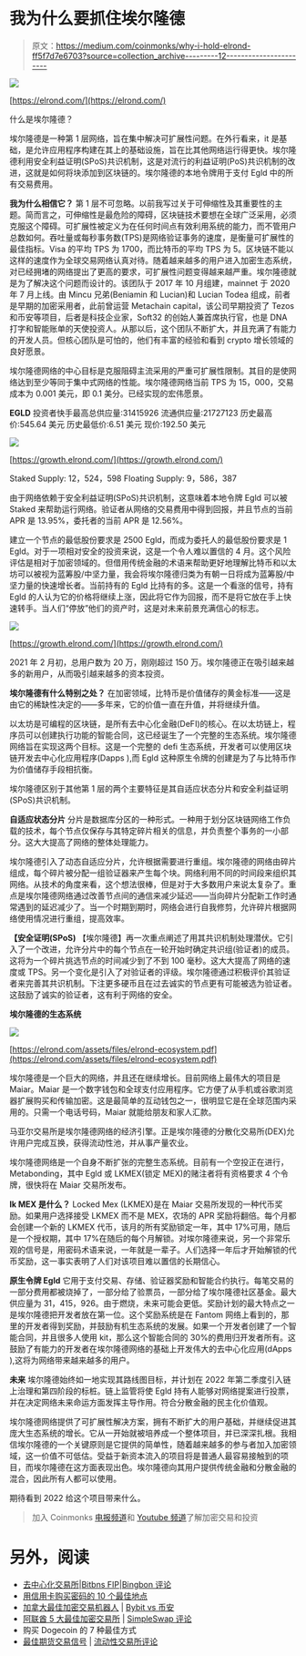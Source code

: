 # 我为什么要抓住埃尔隆德

> 原文：<https://medium.com/coinmonks/why-i-hold-elrond-ff5f7d7e6703?source=collection_archive---------12----------------------->

![](img/80d3e30f7597943b6ff6bd4cc2f0a18a.png)

[https://elrond.com/](https://elrond.com/)

什么是埃尔隆德？

埃尔隆德是一种第 1 层网络，旨在集中解决可扩展性问题。在外行看来，it 是基础，是允许应用程序构建在其上的基础设施，旨在比其他网络运行得更快。埃尔隆德利用安全利益证明(SPoS)共识机制，这是对流行的利益证明(PoS)共识机制的改进，这就是如何将块添加到区块链的。埃尔隆德的本地令牌用于支付 Egld 中的所有交易费用。

**我为什么相信它？** 
第 1 层不可忽略。以前我写过关于可伸缩性及其重要性的主题。简而言之，可伸缩性是最危险的障碍，区块链技术要想在全球广泛采用，必须克服这个障碍。可扩展性被定义为在任何时间点有效利用系统的能力，而不管用户总数如何。吞吐量或每秒事务数(TPS)是网络验证事务的速度，是衡量可扩展性的最佳指标。Visa 的平均 TPS 为 1700，而比特币的平均 TPS 为 5。区块链不能以这样的速度作为全球交易网络认真对待。随着越来越多的用户进入加密生态系统，对已经拥堵的网络提出了更高的要求，可扩展性问题变得越来越严重。埃尔隆德就是为了解决这个问题而设计的。该团队于 2017 年 10 月组建，mainnet 于 2020 年 7 月上线。由 Mincu 兄弟(Beniamin 和 Lucian)和 Lucian Todea 组成，前者是早期的加密采用者，此前曾运营 Metachain capital，该公司早期投资了 Tezos 和币安等项目，后者是科技企业家，Soft32 的创始人兼首席执行官，也是 DNA 打字和智能账单的天使投资人。从那以后，这个团队不断扩大，并且充满了有能力的开发人员。但核心团队是可怕的，他们有丰富的经验和看到 crypto 增长领域的良好愿景。

埃尔隆德网络的中心目标是克服阻碍主流采用的严重可扩展性限制。其目的是使网络达到至少等同于集中式网络的性能。埃尔隆德网络当前 TPS 为 15，000，交易成本为 0.001 美元，即 0.1 美分。已经实现的宏伟愿景。

**EGLD** 
投资者快手最高总供应量:31415926
流通供应量:21727123
历史最高价:545.64 美元
历史最低价:6.51 美元
现价:192.50 美元

![](img/32b4e8a00b476d7ff403af020461aad9.png)

[https://growth.elrond.com/](https://growth.elrond.com/)

Staked Supply: 12，524，598
Floating Supply: 9，586，387

由于网络依赖于安全利益证明(SPoS)共识机制，这意味着本地令牌 Egld 可以被 Staked 来帮助运行网络。验证者从网络的交易费用中得到回报，并且节点的当前 APR 是 13.95%，委托者的当前 APR 是 12.56%。

建立一个节点的最低股份要求是 2500 Egld，而成为委托人的最低股份要求是 1 Egld。对于一项相对安全的投资来说，这是一个令人难以置信的 4 月。这个风险评估是相对于加密领域的。但借用传统金融的术语来帮助更好地理解比特币和以太坊可以被视为蓝筹股/中坚力量，我会将埃尔隆德归类为有朝一日将成为蓝筹股/中坚力量的快速增长者。当前持有的 Egld 比持有的多。这是一个看涨的信号，持有 Egld 的人认为它的价格将继续上涨，因此将它作为回报，而不是将它放在手上快速转手。当人们“停放”他们的资产时，这是对未来前景充满信心的标志。

![](img/02643e852ba880650546228d4b56fff4.png)

[https://growth.elrond.com/](https://growth.elrond.com/)

2021 年 2 月初，总用户数为 20 万，刚刚超过 150 万。埃尔隆德正在吸引越来越多的新用户，从而吸引越来越多的资本投资。

**埃尔隆德有什么特别之处？** 
在加密领域，比特币是价值储存的黄金标准——这是由它的稀缺性决定的——多年来，它的价值一直在升值，并将继续升值。

以太坊是可编程的区块链，是所有去中心化金融(DeFI)的核心。在以太坊链上，程序员可以创建执行功能的智能合同，这已经诞生了一个完整的生态系统。埃尔隆德网络旨在实现这两个目标。这是一个完整的 defi 生态系统，开发者可以使用区块链开发去中心化应用程序(Dapps ),而 Egld 这种原生令牌的创建是为了与比特币作为价值储存手段相抗衡。

埃尔隆德区别于其他第 1 层的两个主要特征是其自适应状态分片和安全利益证明(SPoS)共识机制。

**自适应状态分片** 
分片是数据库分区的一种形式。一种用于划分区块链网络工作负载的技术，每个节点仅保存与其特定碎片相关的信息，并负责整个事务的一小部分。这大大提高了网络的整体处理能力。

埃尔隆德引入了动态自适应分片，允许根据需要进行重组。埃尔隆德的网络由碎片组成，每个碎片被分配一组验证器来产生每个块。网络利用不同的时间段来组织其网络。从技术的角度来看，这个想法很棒，但是对于大多数用户来说太复杂了。重点是埃尔隆德网络通过改善节点间的通信来减少延迟——当向碎片分配新工作时通常遇到的延迟减少了。当一个时期到期时，网络会进行自我修剪，允许碎片根据网络使用情况进行重组，提高效率。

**【安全证明(SPoS)** 
【埃尔隆德】再一次重点阐述了用其共识机制处理潜伏。它引入了一个改进，允许分片中的每个节点在一轮开始时确定共识组(验证者)的成员。这将为一个碎片挑选节点的时间减少到了不到 100 毫秒。这大大提高了网络的速度或 TPS。另一个变化是引入了对验证者的评级。埃尔隆德通过积极评价其验证者来完善其共识机制。下注更多硬币且在过去诚实的节点更有可能被选为验证者。这鼓励了诚实的验证者，这有利于网络的安全。

**埃尔隆德的生态系统**

![](img/8feced7bb28e4deaacd20d402750e902.png)

[https://elrond.com/assets/files/elrond-ecosystem.pdf](https://elrond.com/assets/files/elrond-ecosystem.pdf)

埃尔隆德是一个巨大的网络，并且还在继续增长。目前网络上最伟大的项目是 Maiar。Maiar 是一个数字钱包和全球支付应用程序。它方便了从手机或谷歌浏览器扩展购买和传输加密。这是最简单的互动钱包之一，很明显它是在全球范围内采用的。只需一个电话号码，Maiar 就能给朋友和家人汇款。

马亚尔交易所是埃尔隆德网络的经济引擎。正是埃尔隆德的分散化交易所(DEX)允许用户完成互换，获得流动性池，并从事产量农业。

埃尔隆德网络是一个自身不断扩张的完整生态系统。目前有一个空投正在进行，Metabonding，其中 Egld 或 LKMEX(锁定 MEX)的赌注者将有资格要求 4 个令牌，很快将在 Maiar 交易所发布。

**lk MEX 是什么？** 
Locked Mex (LKMEX)是在 Maiar 交易所发现的一种代币奖励。如果用户选择接受 LKMEX 而不是 MEX，农场的 APR 奖励将翻倍。每个月都会创建一个新的 LKMEX 代币，该月的所有奖励锁定一年，其中 17%可用，随后是一个授权期，其中 17%在随后的每个月解锁。对埃尔隆德来说，另一个非常乐观的信号是，用密码术语来说，一年就是一辈子。人们选择一年后才开始解锁的代币奖励，这一事实表明了人们对该项目难以置信的长期信心。

**原生令牌 Egld** 
它用于支付交易、存储、验证器奖励和智能合约执行。每笔交易的一部分费用都被烧掉了，一部分给了验票员，一部分给了埃尔隆德社区基金。最大供应量为 31，415，926。由于燃烧，未来可能会更低。奖励计划的最大特点之一是埃尔隆德把开发者放在第一位。这个奖励系统是在 Fantom 网络上看到的，那里的开发者得到奖励，并鼓励有机生态系统的发展。如果一个开发者创建了一个智能合同，并且很多人使用 kit，那么这个智能合同的 30%的费用归开发者所有。这鼓励了有能力的开发者在埃尔隆德网络的基础上开发伟大的去中心化应用(dApps ),这将为网络带来越来越多的用户。

**未来** 
埃尔隆德始终如一地实现其路线图目标，并计划在 2022 年第二季度引入链上治理和第四阶段的标桩。链上监管将使 Egld 持有人能够对网络提案进行投票，并在决定网络未来命运方面发挥主导作用。符合分散金融的民主化价值观。

埃尔隆德网络提供了可扩展性解决方案，拥有不断扩大的用户基础，并继续促进其庞大生态系统的增长。它从一开始就被培养成一个整体项目，并已深深扎根。我相信埃尔隆德的一个关键原则是它提供的简单性，随着越来越多的参与者加入加密领域，这一价值不可低估。受益于新资本流入的项目将是普通人最容易接触到的项目，而埃尔隆德在这方面表现出色。埃尔隆德向其用户提供传统金融和分散金融的混合，因此所有人都可以使用。

期待看到 2022 给这个项目带来什么。

> 加入 Coinmonks [电报频道](https://t.me/coincodecap)和 [Youtube 频道](https://www.youtube.com/c/coinmonks/videos)了解加密交易和投资

# 另外，阅读

*   [去中心化交易所](https://coincodecap.com/what-are-decentralized-exchanges)|[Bitbns FIP](https://coincodecap.com/bitbns-fip)|[Bingbon 评论](https://coincodecap.com/bingbon-review)
*   [用信用卡购买密码的 10 个最佳地点](https://coincodecap.com/buy-crypto-with-credit-card)
*   [加拿大最佳加密交易机器人](https://coincodecap.com/5-best-crypto-trading-bots-in-canada) | [Bybit vs 币安](https://coincodecap.com/bybit-binance-moonxbt)
*   [阿联酋 5 大最佳加密交易所](https://coincodecap.com/best-crypto-exchanges-in-uae) | [SimpleSwap 评论](https://coincodecap.com/simpleswap-review)
*   购买 Dogecoin 的 7 种最佳方式
*   [最佳期货交易信号](https://coincodecap.com/futures-trading-signals) | [流动性交易所评论](https://coincodecap.com/liquid-exchange-review)